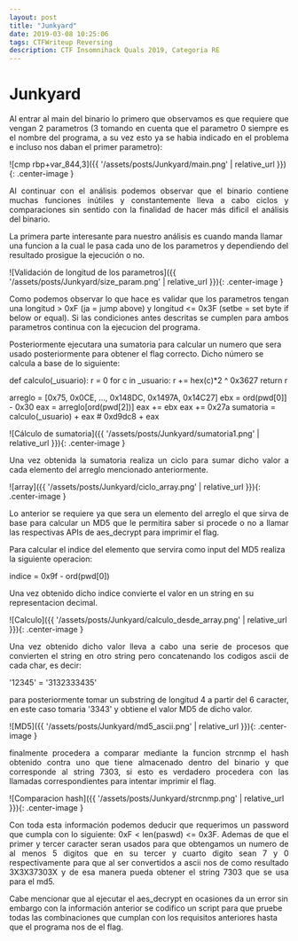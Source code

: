```yaml
---
layout: post
title: "Junkyard"
date: 2019-03-08 10:25:06
tags: CTFWriteup Reversing
description: CTF Insomnihack Quals 2019, Categoria RE
---
```


# Junkyard

<p style='text-align: justify;'>
Al entrar al main del binario lo primero que observamos es que requiere que 
vengan 2 parametros (3 tomando en cuenta que el parametro 0 siempre es el nombre 
del programa, a su vez esto ya se habia indicado en el problema e incluso nos 
daban el primer parametro):
</p>


![cmp rbp+var_844,3]({{ '/assets/posts/Junkyard/main.png' | relative_url }}){: .center-image }

<p style='text-align: justify;'>
Al continuar con el análisis podemos observar que el binario contiene muchas 
funciones inútiles y constantemente lleva a cabo ciclos y comparaciones sin 
sentido con la finalidad de hacer más dificil el análisis del binario.

La primera parte interesante para nuestro análisis es cuando manda llamar
una funcion a la cual le pasa cada uno de los parametros y dependiendo del
resultado prosigue la ejecución o no.
</p>

![Validación de longitud de los parametros]({{ '/assets/posts/Junkyard/size_param.png' | relative_url }}){: .center-image }

<p style='text-align: justify;'>
Como podemos observar lo que hace es validar que los parametros tengan una 
longitud > 0xF (ja = jump above) y longitud <= 0x3F (setbe = set byte if 
below or equal). Si las condiciones antes descritas se cumplen para ambos 
parametros continua con la ejecucion del programa.

Posteriormente ejecutara una sumatoria para calcular un numero que sera usado
posteriormente para obtener el flag correcto. Dicho número se calcula a 
base de lo siguiente:

def calculo(_usuario):
	r = 0
	for c in _usuario:
		r += hex(c)*2 ^ 0x3627
	return r

arreglo = [0x75, 0x0CE, ..., 0x148DC, 0x1497A, 0x14C27]
ebx = ord(pwd[0]] - 0x30
eax = arreglo[ord(pwd[2])]
eax += ebx
eax += 0x27a
sumatoria = calculo(_usuario) + eax # 0xd9dc8 + eax
</p>

![Cálculo de sumatoria]({{ '/assets/posts/Junkyard/sumatoria1.png' | relative_url }}){: .center-image }

<p style='text-align: justify;'>
Una vez obtenida la sumatoria realiza un ciclo para sumar dicho valor a 
cada elemento del arreglo mencionado anteriormente.
</p>
![array]({{ '/assets/posts/Junkyard/ciclo_array.png' | relative_url }}){: .center-image }

<p style='text-align: justify;'>
Lo anterior se requiere ya que sera un elemento del arreglo el que sirva 
de base para calcular un MD5 que le permitira saber si procede o no a
llamar las respectivas APIs de aes_decrypt para imprimir el flag.

Para calcular el indice del elemento que servira como input del MD5 realiza 
la  siguiente operacion:

indice = 0x9f - ord(pwd[0])

Una vez obtenido dicho indice convierte el valor en un string en su 
representacion decimal.
</p>

![Calculo]({{ '/assets/posts/Junkyard/calculo_desde_array.png' | relative_url }}){: .center-image }

<p style='text-align: justify;'>
Una vez obtenido dicho valor lleva a cabo una serie de procesos que convierten
el string en otro string pero concatenando los codigos ascii de cada char,
es decir:

'12345' = '3132333435'

para posteriormente tomar un substring de longitud 4 a partir del 6 caracter,
en este caso tomaria '3343' y obtiene el valor MD5 de dicho valor.
</p>

![MD5]({{ '/assets/posts/Junkyard/md5_ascii.png' | relative_url }}){: .center-image }

<p style='text-align: justify;'>
finalmente procedera a comparar mediante la funcion strcnmp el hash obtenido
contra uno que tiene almacenado dentro del binario y que corresponde al
string 7303, si esto es verdadero procedera con las llamadas correspondientes
para intentar imprimir el flag.
</p>

![Comparacion hash]({{ '/assets/posts/Junkyard/strcnmp.png' | relative_url }}){: .center-image }

<p style='text-align: justify;'>
Con toda esta información podemos deducir que requerimos un password que 
cumpla con lo siguiente: 0xF < len(paswd) <= 0x3F. Ademas de que el primer
y tercer caracter seran usados para que obtengamos un numero de al menos 
5 digitos que en su tercer y cuarto digito sean 7 y 0 respectivamente para
que al ser convertidos a ascii nos de como resultado 3X3X37303X y de esa
manera pueda obtener el string 7303 que se usa para el md5.

Cabe mencionar que al ejecutar el aes_decrypt en ocasiones da un error
sin embargo con la información anterior se codifico un script para que 
pruebe todas las combinaciones que cumplan con los requisitos anteriores
hasta que el programa nos de el flag.
</p>
